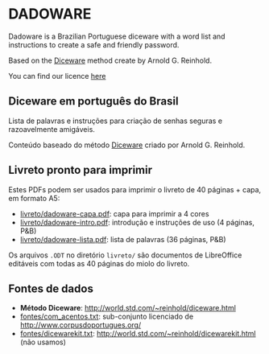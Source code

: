 # DADOWARE

Dadoware is a Brazilian Portuguese diceware with a word list and instructions to create a safe and friendly password.

Based on the [Diceware](http://world.std.com/~reinhold/diceware.html) method create by Arnold G. Reinhold.

You can find our licence [here](https://github.com/thoughtworks/dadoware/blob/master/LICENSE)

## Diceware em português do Brasil

Lista de palavras e instruções para criação de senhas seguras e razoavelmente amigáveis.

Conteúdo baseado do método [Diceware](http://world.std.com/~reinhold/diceware.html) criado por Arnold G. Reinhold.

## Livreto pronto para imprimir

Estes PDFs podem ser usados para imprimir o livreto de 40 páginas + capa, em formato A5:

- [livreto/dadoware-capa.pdf](livreto/dadoware-capa.pdf): capa para imprimir a 4 cores
- [livreto/dadoware-intro.pdf](livreto/dadoware-intro.pdf): introdução e instruções de uso (4 páginas, P&B)
- [livreto/dadoware-lista.pdf](livreto/dadoware-lista.pdf): lista de palavras (36 páginas, P&B)

Os arquivos `.ODT` no diretório `livreto/` são documentos de LibreOffice editáveis com todas as 40 páginas do miolo do livreto.

## Fontes de dados

- **Método Diceware**: http://world.std.com/~reinhold/diceware.html
- [fontes/com_acentos.txt](fontes/com_acentos.txt): sub-conjunto licenciado de http://www.corpusdoportugues.org/
- [fontes/dicewarekit.txt](fontes/dicewarekit.txt): http://world.std.com/~reinhold/dicewarekit.html (não usamos)
